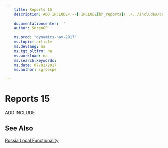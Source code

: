 ```yaml
---
    title: Reports 15 
    description: ADD INCLUDE<!--[!INCLUDE[bn_reports](../../includes/bn_reports_md.md)]-->
    
    documentationcenter: ''
    author: SorenGP

    ms.prod: "dynamics-nav-2017"
    ms.topic: article
    ms.devlang: na
    ms.tgt_pltfrm: na
    ms.workload: na
    ms.search.keywords:
    ms.date: 07/01/2017
    ms.author: sgroespe

---
```

# Reports 15
ADD INCLUDE<!--[!INCLUDE[bn_reports](../../includes/bn_reports_md.md)]-->  
  
## See Also  
 [Russia Local Functionality](russia-local-functionality.md)